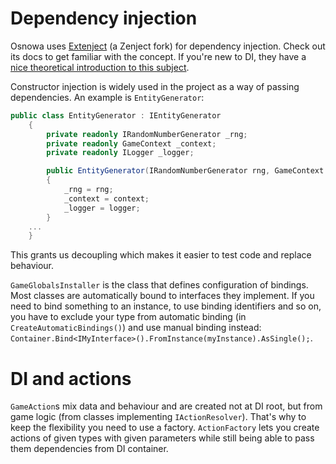 # Dependency injection

Osnowa uses [Extenject](https://github.com/svermeulen/Extenject) (a Zenject fork) for dependency injection. Check out its docs to get familiar with the concept. If you're new to DI, they have a [nice theoretical introduction to this subject](https://github.com/svermeulen/Extenject#theory).

Constructor injection is widely used in the project as a way of passing dependencies. An example is `EntityGenerator`:
``` csharp
public class EntityGenerator : IEntityGenerator
	{
		private readonly IRandomNumberGenerator _rng;
		private readonly GameContext _context;
        private readonly ILogger _logger;

        public EntityGenerator(IRandomNumberGenerator rng, GameContext context, ILogger logger)
		{
			_rng = rng;
			_context = context;
            _logger = logger;
        }
    ...
    }
```

This grants us decoupling which makes it easier to test code and replace behaviour.

`GameGlobalsInstaller` is the class that defines configuration of bindings. Most classes are automatically bound to interfaces they implement. If you need to bind something to an instance, to use binding identifiers and so on, you have to exclude your type from automatic binding (in `CreateAutomaticBindings()`) and use manual binding instead: `Container.Bind<IMyInterface>().FromInstance(myInstance).AsSingle();`.

# DI and actions

`GameAction`s mix data and behaviour and are created not at DI root, but from game logic (from classes implementing `IActionResolver`). That's why to keep the flexibility you need to use a factory. `ActionFactory` lets you create actions of given types with given parameters while still being able to pass them dependencies from DI container.